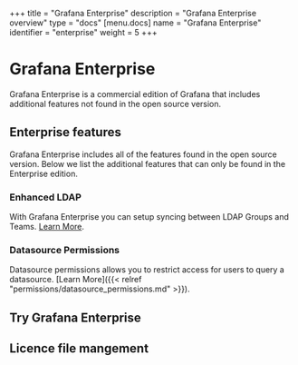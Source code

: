 +++
title = "Grafana Enterprise"
description = "Grafana Enterprise overview"
type = "docs"
[menu.docs]
name = "Grafana Enterprise"
identifier = "enterprise"
weight = 5
+++

# Grafana Enterprise

Grafana Enterprise is a commercial edition of Grafana that includes additional features not found in the open source
version.

## Enterprise features

Grafana Enterprise includes all of the features found in the open source version. Below we list the additional features
that can only be found in the Enterprise edition.

### Enhanced LDAP

With Grafana Enterprise you can setup syncing between LDAP Groups and Teams. [Learn More](link).

### Datasource Permissions

Datasource permissions allows you to restrict access for users to query a datasource. [Learn More]({{< relref "permissions/datasource_permissions.md" >}}).

## Try Grafana Enterprise

## Licence file mangement

